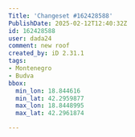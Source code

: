 ```yaml
---
Title: 'Changeset #162428588'
PublishDate: 2025-02-12T12:40:32Z
id: 162428588
user: dada24
comment: new roof
created_by: iD 2.31.1
tags:
- Montenegro
- Budva
bbox:
  min_lon: 18.844616
  min_lat: 42.2959877
  max_lon: 18.8448995
  max_lat: 42.2961874

---
```


